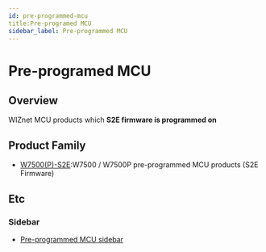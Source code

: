 ```yaml
---
id: pre-programmed-mcu
title:Pre-programed MCU
sidebar_label: Pre-programmed MCU
---
```

# Pre-programed MCU

## Overview
WIZnet MCU products which **S2E firmware is programmed on**

## Product Family

 * [W7500(P)-S2E](W7500(P)-S2E.md):W7500 / W7500P pre-programmed MCU products (S2E Firmware)

## Etc 

### Sidebar
 
 * [Pre-programmed MCU sidebar](Pre-programmed-MCU-sidebar)

